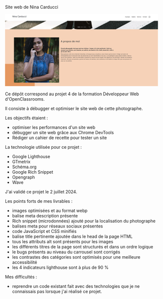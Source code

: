 Site web de Nina Carducci

![Aperçu du site de Nina Carducci](./assets/images/image-readMe.png)

Ce dépôt correspond au projet 4 de la formation Développeur Web d'OpenClassrooms. 

Il consiste à débugger et optimiser le site web de cette photographe.

Les objectifs étaient : 
- optimiser les performances d'un site web
- débugger un site web grâce aux Chrome DevTools
- Rédiger un cahier de recette pour tester un site

La technologie utilisée pour ce projet : 
- Google Lighthouse
- GTmetrix
- Schéma.org
- Google Rich Snippet
- Opengraph
- Wave

J'ai validé ce projet le 2 juillet 2024.

Les points forts de mes livrables : 
- images optimisées et au format webp
- balise meta description présente
- Rich snippet (microdonnées) ajouté pour la localisation du photographe
- balises meta pour réseaux sociaux présentes
- code JavaScript et CSS minifiés
- balise title pertinente ajoutée dans le head de la page HTML
- tous les attributs alt sont présents pour les images
- les différents titres de la page sont structurés et dans un ordre logique
- le bugs présents au niveau du carrousel sont corrigés
- les contrastes des catégories sont optimisés pour une meilleure accessibilité
- les 4 indicateurs lighthouse sont à plus de 90 %

Mes difficultés : 
- reprendre un code existant fait avec des technologies que je ne connaissais pas lorsque j'ai réalisé ce projet. 

